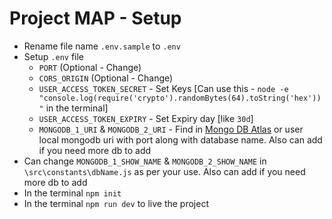 # Project MAP - Setup

- Rename file name `.env.sample` to `.env`
- Setup `.env` file
  - `PORT` (Optional - Change)
  - `CORS_ORIGIN` (Optional - Change)
  - `USER_ACCESS_TOKEN_SECRET` - Set Keys [Can use this - `node -e "console.log(require('crypto').randomBytes(64).toString('hex'))"` in the terminal]
  - `USER_ACCESS_TOKEN_EXPIRY` - Set Expiry day [like `30d`]
  - `MONGODB_1_URI` & `MONGODB_2_URI` - Find in [Mongo DB Atlas](https://cloud.mongodb.com/) or user local mongodb uri with port along with database name. Also can add if you need more db to add
- Can change `MONGODB_1_SHOW_NAME` & `MONGODB_2_SHOW_NAME` in `\src\constants\dbName.js` as per your use. Also can add if you need more db to add
- In the terminal `npm init`
- In the terminal `npm run dev` to live the project